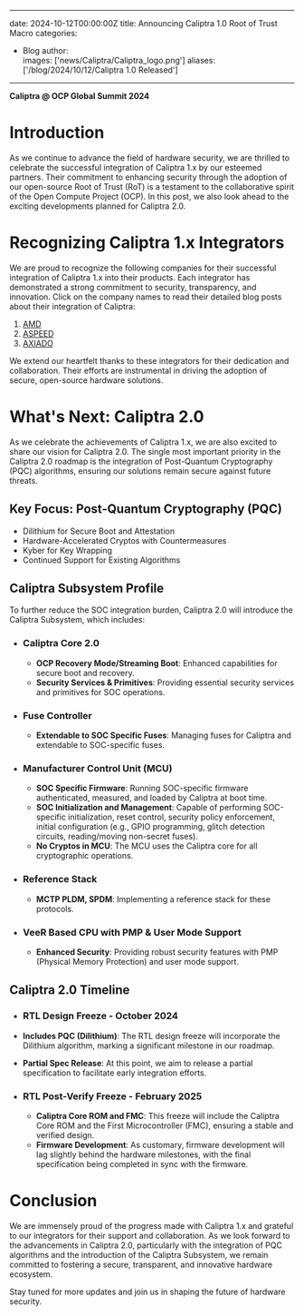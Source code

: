 ----
date: 2024-10-12T00:00:00Z
title: Announcing Caliptra 1.0 Root of Trust Macro
categories:
  - Blog
author:  
images: ['news/Caliptra/Caliptra_logo.png']
aliases: ['/blog/2024/10/12/Caliptra 1.0 Released']
----

**Caliptra @ OCP Global Summit 2024**

# Introduction

As we continue to advance the field of hardware security, we are thrilled to celebrate the successful integration of Caliptra 1.x by our esteemed partners. Their commitment to enhancing security through the adoption of our open-source Root of Trust (RoT) is a testament to the collaborative spirit of the Open Compute Project (OCP). In this post, we also look ahead to the exciting developments planned for Caliptra 2.0.

# Recognizing Caliptra 1.x Integrators

We are proud to recognize the following companies for their successful integration of Caliptra 1.x into their products. Each integrator has demonstrated a strong commitment to security, transparency, and innovation. Click on the company names to read their detailed blog posts about their integration of Caliptra:

1. [AMD](https://community.amd.com/t5/corporate/addressing-security-integrating-project-caliptra-into-amd-s/ba-p/716837)  
2. [ASPEED](https://www.aspeedtech.com/news_content/?id=66fe4a60e3e8c86fb9134b0e)  
3. [AXIADO](https://axiado.com/axiado-integrates-caliptra-1-0-silicon-root-of-trust-into-its-flagship-tcu-product/)

We extend our heartfelt thanks to these integrators for their dedication and collaboration. Their efforts are instrumental in driving the adoption of secure, open-source hardware solutions.

# What's Next: Caliptra 2.0

As we celebrate the achievements of Caliptra 1.x, we are also excited to share our vision for Caliptra 2.0. The single most important priority in the Caliptra 2.0 roadmap is the integration of Post-Quantum Cryptography (PQC) algorithms, ensuring our solutions remain secure against future threats.

## Key Focus: Post-Quantum Cryptography (PQC)

- Dilithium for Secure Boot and Attestation  
- Hardware-Accelerated Cryptos with Countermeasures  
- Kyber for Key Wrapping  
- Continued Support for Existing Algorithms

## Caliptra Subsystem Profile

To further reduce the SOC integration burden, Caliptra 2.0 will introduce the Caliptra Subsystem, which includes:

- ### Caliptra Core 2.0

  - **OCP Recovery Mode/Streaming Boot**: Enhanced capabilities for secure boot and recovery.  
  - **Security Services & Primitives**: Providing essential security services and primitives for SOC operations.

- ### Fuse Controller

  - **Extendable to SOC Specific Fuses**: Managing fuses for Caliptra and extendable to SOC-specific fuses.

- ### Manufacturer Control Unit (MCU)

  - **SOC Specific Firmware**: Running SOC-specific firmware authenticated, measured, and loaded by Caliptra at boot time.  
  - **SOC Initialization and Management**: Capable of performing SOC-specific initialization, reset control, security policy enforcement, initial configuration (e.g., GPIO programming, glitch detection circuits, reading/moving non-secret fuses).  
  - **No Cryptos in MCU**: The MCU uses the Caliptra core for all cryptographic operations.

- ### Reference Stack

  - **MCTP PLDM, SPDM**: Implementing a reference stack for these protocols.

- ### VeeR Based CPU with PMP & User Mode Support

  - **Enhanced Security**: Providing robust security features with PMP (Physical Memory Protection) and user mode support.

## Caliptra 2.0 Timeline

- ### RTL Design Freeze \- October 2024

- **Includes PQC (Dilithium)**: The RTL design freeze will incorporate the Dilithium algorithm, marking a significant milestone in our roadmap.  
- **Partial Spec Release**: At this point, we aim to release a partial specification to facilitate early integration efforts.

- ### RTL Post-Verify Freeze \- February 2025

  - **Caliptra Core ROM and FMC**: This freeze will include the Caliptra Core ROM and the First Microcontroller (FMC), ensuring a stable and verified design.  
  - **Firmware Development**: As customary, firmware development will lag slightly behind the hardware milestones, with the final specification being completed in sync with the firmware.

# Conclusion

We are immensely proud of the progress made with Caliptra 1.x and grateful to our integrators for their support and collaboration. As we look forward to the advancements in Caliptra 2.0, particularly with the integration of PQC algorithms and the introduction of the Caliptra Subsystem, we remain committed to fostering a secure, transparent, and innovative hardware ecosystem.

Stay tuned for more updates and join us in shaping the future of hardware security.  
